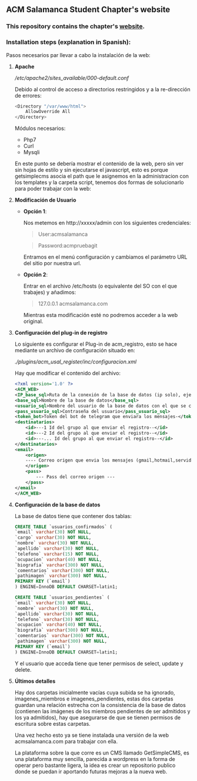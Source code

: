 ## ACM Salamanca Student Chapter's website

### This repository contains the chapter's [website](https://acmsalamanca.com/).

### Installation steps (explanation in Spanish):

Pasos necesarios par llevar a cabo la instalación de la web:

1. **Apache**

	*/etc/apache2/sites_available/000-default.conf*
	
	Debido al control de acceso a directorios restringidos y a la re-dirección de errores:
	
	```bash
	<Directory "/var/www/html">
		AllowOverride All
	</Directory>
	```

	Módulos necesarios:
	* Php7
	* Curl
	* Mysqli

	En este punto se debería mostrar el contenido de la web, pero sin ver sin hojas de estilo y sin ejecutarse el javascript, esto es porque getsimplecms asocia el path que le asignemos en la administracion con los templates y la carpeta script, tenemos dos formas de solucionarlo para poder trabajar con la web:

2. **Modificación de Usuario**

	* **Opción 1**:

		Nos metemos en http://xxxxx/admin con los siguientes credenciales:
		
		>User:acmsalamanca
		
		>Password:acmpruebagit
	
		Entramos en el menú configuración y cambiamos el parámetro URL del sitio por nuestra url.

	* **Opción 2**:
	
		Entrar en el archivo /etc/hosts (o equivalente del SO con el que trabajes) y añadimos:
	
		>127.0.0.1       acmsalamanca.com
		
		Mientras esta modificación esté no podremos acceder a la web original.


3. **Configuración del plug-in de registro**
	
	Lo siguiente es configurar el Plug-in de acm_registro, esto se hace mediante un archivo de configuración situado en:
		
	*./plugins/acm_usal_register/inc/configuracion.xml*

	Hay que modificar el contenido del archivo:
	
	```xml
	<?xml version='1.0' ?>
	<ACM_WEB>
 	<IP_base_sql>Ruta de la conexión de la base de datos (ip solo), ejemplo: localhost</IP_base_sql> 
 	<base_sql>Nombre de la base de datos</base_sql>
 	<usuario_sql>Nombre del usuario de la base de datos con el que se conectara el plugin</usuario_sql>
 	<pass_usuario_sql>Contraseña del usuario</pass_usuario_sql>
 	<token_bot>Token del bot de telegram que enviara los mensajes-</token_bot>
 	<destinatarios>
 		<id>---1 Id del grupo al que enviar el registro--</id>
 		<id>---2 Id del grupo al que enviar el registro--</id>
 		<id>---... Id del grupo al que enviar el registro--</id>
 	</destinatarios>
 	<email>
 		<origen>
 		---- Correo origen que envia los mensajes (gmail,hotmail,servidor local ...)----
		</origen>
 		<pass>
 			--- Pass del correo origen ---
 		</pass>
 	</email>
	</ACM_WEB>
	
	```

4. **Configuración de la base de datos**

	La base de datos tiene que contener dos tablas:

	```sql
	CREATE TABLE `usuarios_confirmados` (
	`email` varchar(30) NOT NULL,
	`cargo` varchar(30) NOT NULL,
	`nombre` varchar(30) NOT NULL,
	`apellido` varchar(30) NOT NULL,
	`telefono` varchar(15) NOT NULL,
	`ocupacion` varchar(40) NOT NULL,
	`biografia` varchar(300) NOT NULL,
	`comentarios` varchar(300) NOT NULL,
	`pathimagen` varchar(300) NOT NULL,
	PRIMARY KEY (`email`)
	) ENGINE=InnoDB DEFAULT CHARSET=latin1;
	
	```
	
	```sql
	CREATE TABLE `usuarios_pendientes` (
	`email` varchar(30) NOT NULL,
	`nombre` varchar(30) NOT NULL,
	`apellido` varchar(30) NOT NULL,
	`telefono` varchar(30) NOT NULL,
	`ocupacion` varchar(40) NOT NULL,
	`biografia` varchar(300) NOT NULL,
	`comentarios` varchar(300) NOT NULL,
	`pathimagen` varchar(300) NOT NULL,
	PRIMARY KEY (`email`)
	) ENGINE=InnoDB DEFAULT CHARSET=latin1;
	
	```
	Y el usuario que acceda tiene que tener permisos de select, update y delete.

5. **Últimos detalles**

	Hay dos carpetas inicialmente vacías cuya subida se ha ignorado, imagenes_miembros e imagenes_pendientes, estas dos carpetas guardan una relación estrecha con la consistencia de la base de datos (contienen las imágenes de los miembros pendientes de ser admitidos y los ya admitidos), hay que asegurarse de que se tienen permisos de escritura sobre estas carpetas.

	Una vez hecho esto ya se tiene instalada una versión de la web acmsalamanca.com para trabajar con ella.

	La plataforma sobre la que corre es un CMS llamado GetSimpleCMS, es una plataforma muy sencilla, parecida a wordpress en la forma de operar pero bastante ligera, la idea es crear un repositorio publico donde se puedan ir aportando futuras mejoras a la nueva web.

